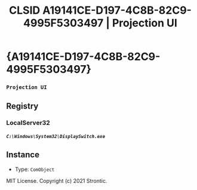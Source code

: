 ﻿---
title: "CLSID A19141CE-D197-4C8B-82C9-4995F5303497 | Projection UI"
excerpt: What is COM-Object CLSID A19141CE-D197-4C8B-82C9-4995F5303497?
---

# {A19141CE-D197-4C8B-82C9-4995F5303497}

### `Projection UI`

## Registry


### LocalServer32

##### `C:\Windows\System32\DisplaySwitch.exe`

## Instance

* Type: `ComObject`

MIT License. Copyright (c) 2021 Strontic.


